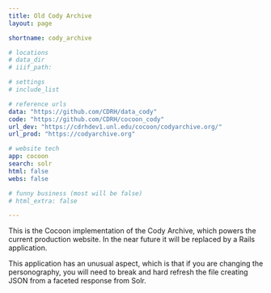 ```yaml
---
title: Old Cody Archive
layout: page

shortname: cody_archive

# locations
# data_dir
# iiif_path:

# settings
# include_list

# reference urls
data: "https://github.com/CDRH/data_cody"
code: "https://github.com/CDRH/cocoon_cody"
url_dev: "https://cdrhdev1.unl.edu/cocoon/codyarchive.org/"
url_prod: "https://codyarchive.org"

# website tech
app: cocoon
search: solr
html: false
webs: false

# funny business (most will be false)
# html_extra: false

---
```


<p>This is the Cocoon implementation of the Cody Archive, which powers the current production website. In the near future it will be replaced by a Rails application.</p>

<p>This application has an unusual aspect, which is that if you are changing the personography, you will need to break and hard refresh the file creating JSON from a faceted response from Solr.</p>
